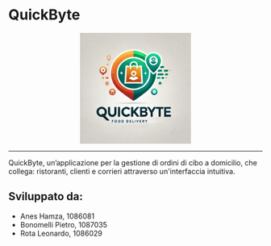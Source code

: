 # QuickByte
<p align="center">
  <img src="docs/images/LogoQuickByte.webp" alt="Logo QuickByte" width="220px" align="center">
<p>

-----------

QuickByte, un’applicazione per la gestione di ordini di cibo a domicilio, che collega: ristoranti, clienti e corrieri attraverso un'interfaccia intuitiva.

## Sviluppato da:
- Anes Hamza, 1086081
- Bonomelli Pietro, 1087035
- Rota Leonardo, 1086029 
